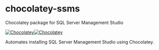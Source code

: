 # chocolatey-ssms
Chocolatey package for SQL Server Management Studio

[![Chocolatey](https://img.shields.io/chocolatey/v/sql-server-management-studio.svg)](https://chocolatey.org/packages/sql-server-management-studio)[![Chocolatey](https://img.shields.io/chocolatey/dt/sql-server-management-studio.svg)](https://chocolatey.org/packages/sql-server-management-studio)

Automates installing SQL Server Management Studio using Chocolatey.
